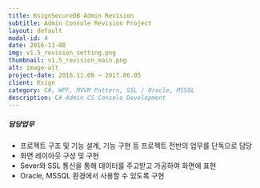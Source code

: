 ```yaml
---
title: KsignSecureDB Admin Revision
subtitle: Admin Console Revision Project
layout: default
modal-id: 4
date: 2016-11-08
img: v1.5_revision_setting.png 
thumbnail: v1.5_revision_main.png
alt: image-alt
project-date: 2016.11.08 ~ 2017.06.05
client: Ksign
category: C#, WPF, MVVM Pattern, SSL / Oracle, MSSQL
description: C# Admin CS Console Development
---
```

##### 담당업무
* 프로젝트 구조 및 기능 설계, 기능 구현 등 프로젝트 전반의 업무를 단독으로 담당
* 화면 레이아웃 구성 및 구현
* Sever와 SSL 통신을 통해 데이터를 주고받고 가공하여 화면에 표현
* Oracle, MSSQL 환경에서 사용할 수 있도록 구현
